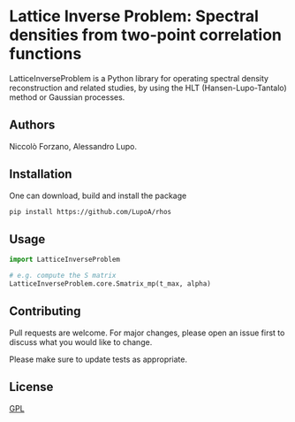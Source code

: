# Lattice Inverse Problem: Spectral densities from two-point correlation functions

LatticeInverseProblem is a Python library for operating spectral density reconstruction and
related studies, by using the HLT (Hansen-Lupo-Tantalo) method or Gaussian processes.

## Authors

Niccolò Forzano, Alessandro Lupo.

## Installation

One can download, build and install the package

```bash
pip install https://github.com/LupoA/rhos
```

## Usage

```python
import LatticeInverseProblem

# e.g. compute the S matrix
LatticeInverseProblem.core.Smatrix_mp(t_max, alpha)
```

## Contributing

Pull requests are welcome. For major changes, please open an issue first
to discuss what you would like to change.

Please make sure to update tests as appropriate.

## License

[GPL](https://choosealicense.com/licenses/gpl-3.0/)
